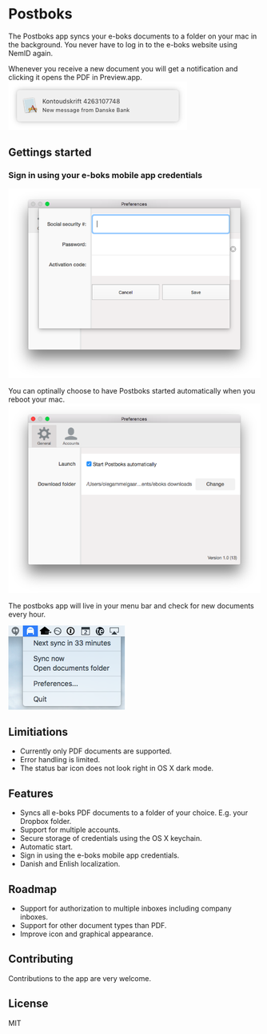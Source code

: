 # Postboks
The Postboks app syncs your e-boks documents to a folder on your mac in the background. You never have to log in to the e-boks website using NemID again.


Whenever you receive a new document you will get a notification and clicking it opens the PDF in Preview.app.
<img src="screenshots/new_document_notification.png" />


## Gettings started

### Sign in using your e-boks mobile app credentials
<img src="screenshots/sign_in.png" />


You can optinally choose to have Postboks started automatically when you reboot your mac.
<img src="screenshots/settings_general.png" />

The postboks app will live in your menu bar and check for new documents every hour.

<img src="screenshots/menu_bar.png" />


## Limitiations

- Currently only PDF documents are supported.
- Error handling is limited.
- The status bar icon does not look right in OS X dark mode.

## Features

- Syncs all e-boks PDF documents to a folder of your choice. E.g. your Dropbox folder.
- Support for multiple accounts.
- Secure storage of credentials using the OS X keychain.
- Automatic start.
- Sign in using the e-boks mobile app credentials.
- Danish and Enlish localization.

## Roadmap
- Support for authorization to multiple inboxes including company inboxes.
- Support for other document types than PDF.
- Improve icon and graphical appearance.

## Contributing

Contributions to the app are very welcome.

## License
MIT